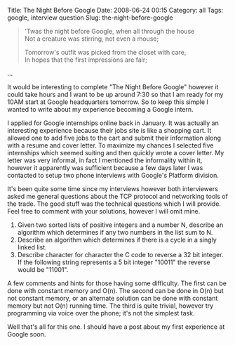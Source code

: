 Title: The Night Before Google
Date: 2008-06-24 00:15
Category: all
Tags: google, interview question
Slug: the-night-before-google

> 'Twas the night before Google, when all through the house  
>  Not a creature was stirring, not even a mouse;
>
> Tomorrow's outfit was picked from the closet with care,  
>  In hopes that the first impressions are fair;

...

It would be interesting to complete "The Night Before Google" however it could
take hours and I want to be up around 7:30 so that I am ready for my 10AM start
at Google headquarters tomorrow. So to keep this simple I wanted to write about
my experience becoming a Google intern.

I applied for Google internships online back in January. It was actually an
interesting experience because their jobs site is like a shopping cart. It
allowed one to add five jobs to the cart and submit their information along
with a resume and cover letter. To maximize my chances I selected five
internships which seemed suiting and then quickly wrote a cover letter. My
letter was very informal, in fact I mentioned the informality within it,
however it apparently was sufficient because a few days later I was contacted
to setup two phone interviews with Google's Platform division.

It's been quite some time since my interviews however both interviewers asked
me general questions about the TCP protocol and networking tools of the trade.
The good stuff was the technical questions which I will provide. Feel free to
comment with your solutions, however I will omit mine.

1.  Given two sorted lists of positive integers and a number N, describe an
    algorithm which determines if any two numbers in the list sum to N.
2.  Describe an algorithm which determines if there is a cycle in a singly
    linked list.
3.  Describe character for character the C code to reverse a 32 bit integer. If
    the following string represents a 5 bit integer "10011" the reverse would
    be "11001".

A few comments and hints for those having some difficulty. The first can be
done with constant memory and O(n). The second can be done in O(n) but not
constant memory, or an alternate solution can be done with constant memory but
not O(n) running time. The third is quite trivial, however try programming via
voice over the phone; it's not the simplest task.

Well that's all for this one. I should have a post about my first experience at
Google soon.
